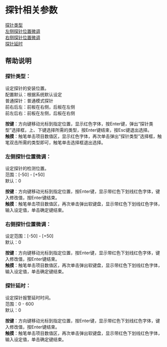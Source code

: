 # 探针相关参数

[探针类型](tan-zhen-xiang-guan-can-shu.md#tan-zhen-lei-xing)   
[左侧探针位置微调](tan-zhen-xiang-guan-can-shu.md#zuo-ce-tan-zhen-wei-zhi-wei-tiao)   
[右侧探针位置微调 ](tan-zhen-xiang-guan-can-shu.md#you-ce-tan-zhen-wei-zhi-wei-tiao)  
[探针延时](tan-zhen-xiang-guan-can-shu.md#tan-zhen-yan-shi)

## 帮助说明

### **探针类型：**

设定探针的安装位置。  
 配置默认：根据系统默认设定  
 普通探针：普通模式探针  
 前右后左：前板在右侧，后板在左侧  
 前左后右：前板在左侧，后板在右侧

**按键**：方向键移动光标到指定位置，显示红色字体，按Enter键，弹出“探针类型”选择框，上、下键选择所需的类型，按Enter键结束，按Esc键退出选择。  
**触摸**：触笔单击项目数值区，显示红色字体，再次单击弹出“探针类型”选择框，触笔双击所需的类型即可，触笔单击选择框退出选择。

### **左侧探针位置微调：**

设定探针的检测位置。  
 范围：\[-50\] - \[+50\]  
 默认：0

**按键**：方向键移动光标到指定位置，按Enter键，显示带红色下划线红色字体，键入修改值，按Enter键结束。  
**触摸**：触笔单击项目数值区，再次单击弹出软键盘，显示带红色下划线红色字体，输入设定值，单击确定键结束。

### **右侧探针位置微调：**

设定范围：\[-50\] - \[+50\]  
 默认：0

**按键**：方向键移动光标到指定位置，按Enter键，显示带红色下划线红色字体，键入修改值，按Enter键结束。  
**触摸**：触笔单击项目数值区，再次单击弹出软键盘，显示带红色下划线红色字体，输入设定值，单击确定键结束。

### **探针延时：**

设定探针报警延时时间。  
 范围：0 - 600  
 默认：0

**按键**：方向键移动光标到指定位置，按Enter键，显示带红色下划线红色字体，键入修改值，按Enter键结束。  
**触摸**：触笔单击项目数值区，再次单击弹出软键盘，显示带红色下划线红色字体，输入设定值，单击确定键结束。

